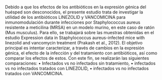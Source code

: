 Debido a que los efectos de los antibióticos en la expresión génica del huésped son desconocidos, el presente estudio trata de investigar la utilidad de los antibióticos LINEZOLID y VANCOMICINA para inmunomodulación durante infecciones por Staphylococcus aureus resistente a meticilina (MRSA) en un modelo murino, en este caso de ratón (Mus musculus).
Para ello, se trabajará sobre las muestras obtenidas en el estudio Expression data in Staphylococcus aureus-infected mice with linezolid and vancomycin treatment (Prakash et al., 2012).
El objetivo principal es intentar caracterizar, a través de cambios en la expresión génica, el efecto de la infección y del tratamiento con antibióticos, así como comparar los efectos de estos.
Con este fin, se realizarán las siguientes comparaciones:
• Infectados vs no infectados sin tratamiento,
• infectados vs no infectados tratados con LINEZOLID,
• infectados vs no infectados tratados con VANCOMICINA.
